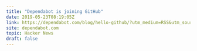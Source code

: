 ```yaml
---
title: "Dependabot is joining GitHub"
date: 2019-05-23T08:19:05Z
link: https://dependabot.com/blog/hello-github/?utm_medium=RSS&utm_source=hune
site: dependabot.com
topic: Hacker News
draft: false
---
```

